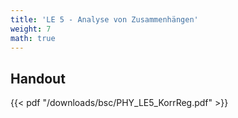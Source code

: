 ```yaml
---
title: 'LE 5 - Analyse von Zusammenhängen'
weight: 7
math: true
---
```



## Handout

{{< pdf "/downloads/bsc/PHY_LE5_KorrReg.pdf" >}}